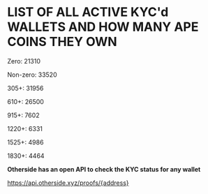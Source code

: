 # LIST OF ALL ACTIVE KYC'd WALLETS AND HOW MANY APE COINS THEY OWN

Zero: 21310

Non-zero: 33520

305+: 31956

610+: 26500

915+: 7602

1220+: 6331

1525+: 4986

1830+: 4464

**Otherside has an open API to check the KYC status for any wallet**

https://api.otherside.xyz/proofs/{address}